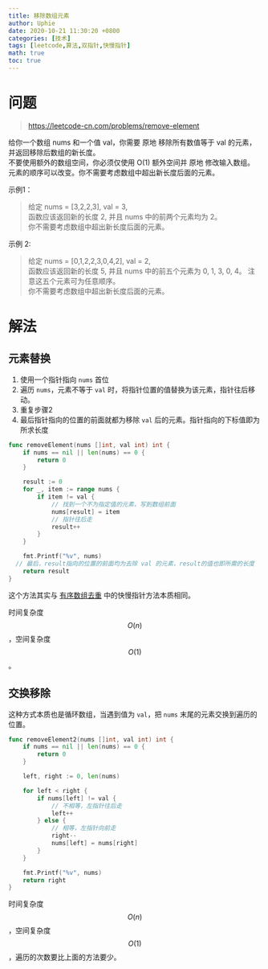 ```yaml
---
title: 移除数组元素
author: Uphie
date: 2020-10-21 11:30:20 +0800
categories: [技术]
tags: [leetcode,算法,双指针,快慢指针]
math: true
toc: true
---
```


# 问题

> https://leetcode-cn.com/problems/remove-element

给你一个数组 nums 和一个值 val，你需要 原地 移除所有数值等于 val 的元素，并返回移除后数组的新长度。\
不要使用额外的数组空间，你必须仅使用 O(1) 额外空间并 原地 修改输入数组。\
元素的顺序可以改变。你不需要考虑数组中超出新长度后面的元素。

示例1：
>给定 nums = [3,2,2,3], val = 3,\
函数应该返回新的长度 2, 并且 nums 中的前两个元素均为 2。\
你不需要考虑数组中超出新长度后面的元素。

示例 2:
>给定 nums = [0,1,2,2,3,0,4,2], val = 2,\
函数应该返回新的长度 5, 并且 nums 中的前五个元素为 0, 1, 3, 0, 4。
注意这五个元素可为任意顺序。\
你不需要考虑数组中超出新长度后面的元素。

# 解法

## 元素替换

1. 使用一个指针指向 `nums` 首位
2. 遍历 `nums`，元素不等于 `val` 时，将指针位置的值替换为该元素，指针往后移动。
3. 重复步骤2
3. 最后指针指向的位置的前面就都为移除 `val` 后的元素。指针指向的下标值即为所求长度


```go
func removeElement(nums []int, val int) int {
	if nums == nil || len(nums) == 0 {
		return 0
	}

	result := 0
	for _, item := range nums {
		if item != val {
			// 找到一个不为指定值的元素，写到数组前面
			nums[result] = item
			// 指针往后走
			result++
		}
	}

	fmt.Printf("%v", nums)
  // 最后，result指向的位置的前面均为去除 val 的元素，result的值也即所需的长度
	return result
}
```

这个方法其实与 [有序数组去重](https://uphie.studio/2020-10-14/%E6%9C%89%E5%BA%8F%E6%95%B0%E7%BB%84%E5%8E%BB%E9%87%8D) 中的快慢指针方法本质相同。

时间复杂度 $$O(n)$$，空间复杂度 $$O(1)$$。

## 交换移除

这种方式本质也是循环数组，当遇到值为 `val`，把 `nums` 末尾的元素交换到遍历的位置。
```go
func removeElement2(nums []int, val int) int {
	if nums == nil || len(nums) == 0 {
		return 0
	}

	left, right := 0, len(nums)

	for left < right {
		if nums[left] != val {
			// 不相等，左指针往后走
			left++
		} else {
			// 相等，左指针向前走
			right--
			nums[left] = nums[right]
		}
	}

	fmt.Printf("%v", nums)
	return right
}
```

时间复杂度 $$O(n)$$，空间复杂度$$O(1)$$，遍历的次数要比上面的方法要少。
